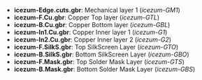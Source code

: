 * **icezum-Edge.cuts.gbr**: Mechanical layer 1 (*icezum-GM1*)
* **icezum-F.Cu.gbr**: Copper Top layer (*icezum-GTL*)
* **icezum-B.Cu.gbr**: Copper Bottom layer (*icezum-GBL*)
* **icezum-In1.Cu.gbr**: Copper Inner layer 1 (*icezum-G1*)
* **icezum-In2.Cu.gbr**: Copper Inner layer 2 (*icezum-G2*)
* **icezum-F.SilkS.gbr**: Top SilkScreen Layer (*icezum-GTO*)
* **icezum-B.SilkS.gbr**: Bottom SilkScreen Layer (*icezum-GBO*)
* **icezum-F.Mask.gbr**: Top Solder Mask Layer (*icezum-GTS*)
* **icezum-B.Mask.gbr**: Bottom Solder Mask Layer (*icezum-GBS*)
